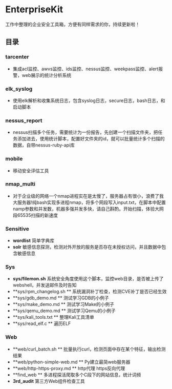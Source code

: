 # EnterpriseKit

  工作中整理的企业安全工具箱，方便有同样需求的你，持续更新啦！

## 目录

### tarcenter
- 集成acl监控、awvs监控、ids监控、nessus监控、weekpass监控、alert报警，web展示的统计分析系统

### elk_syslog 
- 使用elk解析和收集系统日志，包含syslog日志，secure日志，bash日志，和启动脚本

### nessus_report 
- nessus扫描多个任务，需要统计为一份报告，先创建一个扫描文件夹，把任务添加进去，使用统计脚本，配置好文件夹的id，就可以批量统计多个扫描的数据，自带nessus-ruby-api库

### mobile
- 移动安全评估工具

### nmap_multi 
- 对于企业级的网络一个nmap进程实在是太慢了，服务器占有很小，浪费了我大服务器!纯bash实现多进程nmap，将多个网段写入input.txt，在脚本中配置namp参数和并发数，机器多强并发多快，请自己斟酌。开始扫描，体验大网段65535扫描的新速度

### Sensitive
- **wordlist** 简单字典库
- **solr** 敏感信息探测，检测对外开放的服务是否存在未授权访问，并且数据中包含敏感信息

### Sys

- **sys/filemon.sh**  系统安全角度使用这个脚本，监控web目录，是否被上传了webshell，并发送邮件及时告知
- **sys/rpm_changelog.sh ** 系统漏洞补丁检查，检测CVE补丁是否已经生效
- **sys/gdb_demo.md ** 测试学习GDB的小例子
- **sys/make_demo.md ** 测试学习Make的小例子
- **sys/qemu_demo.md ** 测试学习Qemu的小例子
- **sys/kali_tools.txt ** 整理Kali工具清单
- **sys/read_elf.c ** 遍历ELF

### Web

- **web/curl_batch.sh  ** 批量执行curl，检测页面中存在某个特征，输出检测结果
- **web/python-simple-web.md ** Py建立最简web服务器
- **web/http-https-proxy.md ** http代理 https反向代理
- **find_web ** 多进程探活爬取多个C段下的网站信息，统计词频
- **3rd_audit** 第三方Web组件检查工具

